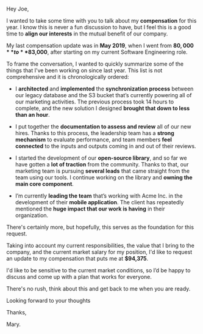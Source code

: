 Hey Joe,
 
I wanted to take some time with you to talk about my **compensation** for this year. I know this is never a fun discussion to have, but I feel this is a good time to **align our interests** in the mutual benefit of our company.
 
My last compensation update was in **May 2019**, when I went from **$80,000** to **$83,000**, after starting on my current Software Engineering role.
 
To frame the conversation, I wanted to quickly summarize some of the things that I've been working on since last year. This list is not comprehensive and it is chronologically ordered:

* I **architected** and **implemented** the **synchronization process** between our legacy database and the S3 bucket that’s currently powering all of our marketing activities. The previous process took 14 hours to complete, and the new solution I designed **brought that down to less than an hour**.

* I put together the **documentation to assess and review** all of our new hires. Thanks to this process, the leadership team has a **strong mechanism** to evaluate performance, and team members **feel connected** to the inputs and outputs coming in and out of their reviews.

* I started the development of our **open-source library**, and so far we have gotten a **lot of traction** from the community. Thanks to that, our marketing team is pursuing **several leads** that came straight from the team using our tools. I continue working on the library and **owning the main core component**.

* I’m currently **leading the team** that’s working with Acme Inc. in the development of their **mobile application**. The client has repeatedly mentioned the **huge impact that our work is having** in their organization.

There's certainly more, but hopefully, this serves as the foundation for this request.
 
Taking into account my current responsibilities, the value that I bring to the company, and the current market salary for my position, I'd like to request an update to my compensation that puts me at **$94,375**. 
 
I'd like to be sensitive to the current market conditions, so I’d be happy to discuss and come up with a plan that works for everyone. 
 
There's no rush, think about this and get back to me when you are ready.
 
Looking forward to your thoughts
 
Thanks,

Mary.

